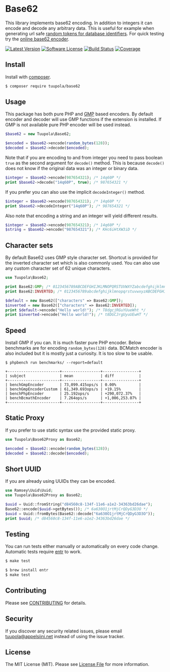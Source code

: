 # Base62

This library implements base62 encoding. In addition to integers it can encode and decode any arbitrary data. This is useful for example when generating url safe [random tokens for database identifiers](https://paragonie.com/blog/2015/09/comprehensive-guide-url-parameter-encryption-in-php). For quick testing try the [online base62 encoder](http://base62.net).


[![Latest Version](https://img.shields.io/packagist/v/tuupola/base62.svg?style=flat-square)](https://packagist.org/packages/tuupola/base62)
[![Software License](https://img.shields.io/badge/license-MIT-brightgreen.svg?style=flat-square)](LICENSE.md)
[![Build Status](https://img.shields.io/travis/tuupola/base62/master.svg?style=flat-square)](https://travis-ci.org/tuupola/base62)
[![Coverage](http://img.shields.io/codecov/c/github/tuupola/base62.svg?style=flat-square)](https://codecov.io/github/tuupola/base62)

## Install

Install with [composer](https://getcomposer.org/).

``` bash
$ composer require tuupola/base62
```

## Usage

This package has both pure PHP and [GMP](http://php.net/manual/en/ref.gmp.php) based encoders. By default encoder and decoder will use GMP functions if the extension is installed. If GMP is not available pure PHP encoder will be used instead.

``` php
$base62 = new Tuupola\Base62;

$encoded = $base62->encode(random_bytes(128));
$decoded = $base62->decode($encoded);
```

Note that if you are encoding to and from integer you need to pass boolean `true` as the second argument for `decode()` method. This is because `decode()` does not know if the original data was an integer or binary data.

``` php
$integer = $base62->encode(987654321); /* 14q60P */
print $base62->decode("14q60P", true); /* 987654321 */
```

If you prefer you can also use the implicit `decodeInteger()` method.

``` php
$integer = $base62->encode(987654321); /* 14q60P */
print $base62->decodeInteger("14q60P"); /* 987654321 */
```

Also note that encoding a string and an integer will yield different results.

``` php
$integer = $base62->encode(987654321); /* 14q60P */
$string = $base62->encode("987654321"); /* KHc6iHtXW3iD */
```

## Character sets

By default Base62 uses GMP style character set. Shortcut is provided for the inverted character set which is also commonly used. You can also use any custom character set of 62 unique characters.

```php
use Tuupola\Base62;

print Base62:GMP; /* 0123456789ABCDEFGHIJKLMNOPQRSTUVWXYZabcdefghijklmnopqrstuvwxyz */
print Base62:INVERTED; /* 0123456789abcdefghijklmnopqrstuvwxyzABCDEFGHIJKLMNOPQRSTUVWXYZ */

$default = new Base62(["characters" => Base62:GMP]);
$inverted = new Base62(["characters" => Base62:INVERTED]);
print $default->encode("Hello world!"); /* T8dgcjRGuYUueWht */
print $inverted->encode("Hello world!"); /* t8DGCJrgUyuUEwHT */
```

## Speed

Install GMP if you can. It is much faster pure PHP encoder. Below benchmarks are for encoding `random_bytes(128)` data. BCMatch encoder is also included but it is mostly just a curiosity. It is too slow to be usable.

```
$ phpbench run benchmarks/ --report=default

+-----------------------+-----------------+----------------+
| subject               | mean            | diff           |
+-----------------------+-----------------+----------------+
| benchGmpEncoder       | 73,099.415ops/s | 0.00%          |
| benchGmpEncoderCustom | 61,349.693ops/s | +19.15%        |
| benchPhpEncoder       | 25.192ops/s     | +290,072.37%   |
| benchBcmathEncoder    | 7.264ops/s      | +1,006,253.07% |
+-----------------------+-----------------+----------------+
```

## Static Proxy

If you prefer to use static syntax use the provided static proxy.

``` php
use Tuupola\Base62Proxy as Base62;

$encoded = $base62::encode(random_bytes(128));
$decoded = $base62::decode($encoded);
```

## Short UUID

If you are already using UUIDs they can be encoded.

``` php
use Ramsey\Uuid\Uuid;
use Tuupola\Base62Proxy as Base62;

$uuid = Uuid::fromString("d84560c8-134f-11e6-a1e2-34363bd26dae");
Base62::encode($uuid->getBytes()); /* 6a630O1jrtMjCrQDyG3D3O */
$uuid = Uuid::fromBytes(Base62::decode("6a630O1jrtMjCrQDyG3D3O"));
print $uuid; /* d84560c8-134f-11e6-a1e2-34363bd26dae */
```

## Testing

You can run tests either manually or automatically on every code change. Automatic tests require [entr](http://entrproject.org/) to work.

``` bash
$ make test
```
``` bash
$ brew install entr
$ make test
```

## Contributing

Please see [CONTRIBUTING](CONTRIBUTING.md) for details.

## Security

If you discover any security related issues, please email tuupola@appelsiini.net instead of using the issue tracker.

## License

The MIT License (MIT). Please see [License File](LICENSE.md) for more information.

